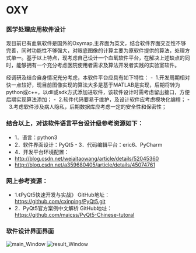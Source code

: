 # OXY
### 医学处理应用软件设计 
   现目前已有血氧软件是国外的Oxymap,主界面为英文，结合软件界面交互性不够完善，同时功能性不够强大，对眼底图像的计算主要为原软件提供的算法，处理方式单一。基于以上特点，现考虑自己设计一个血氧软件平台，在解决上述缺点的同时，能够拥有一个充分考虑医院使用者需求及算法开发者实践的实验室软件。

   经调研及结合自身情况充分考虑，本软件平台应具有如下特性：
 -  1.开发周期相对快一点较好，现目前图像实现的算法大多是基于MATLAB是实现，后期将转为python或c++，以dll或sdk方式添加进软件，该软件设计时需考虑留出接口，方便后期实现算法添加；
 -  2.软件代码要易于维护，及设计软件应考虑模块化编程；
 -  3.考虑软件涉及病人隐私，后期数据库应考虑一定的安全性和保密性；
 
### 结合以上，对该软件语言平台设计级参考资源如下：
- 1．语言：python3
- 2．软件界面设计：PyQt5
- 3．代码编辑平台：eric6、PyCharm
- 4．开发平台环境配置：
-  http://blog.csdn.net/weiaitaowang/article/details/52045360
-  http://blog.csdn.net/a359680405/article/details/45074761
  
### 网上参考资源：
- 1.《PyQt5快速开发与实战》
 GitHub地址：https://github.com/cxinping/PyQt5.git
- 2．PyQt5官方案例中文解析
 GitHub地址：https://github.com/maicss/PyQt5-Chinese-tutoral
 
 ### 软件设计界面界面
![main_Window](./image/main_Window.png)
![result_Window](./image/result_Window.png)
